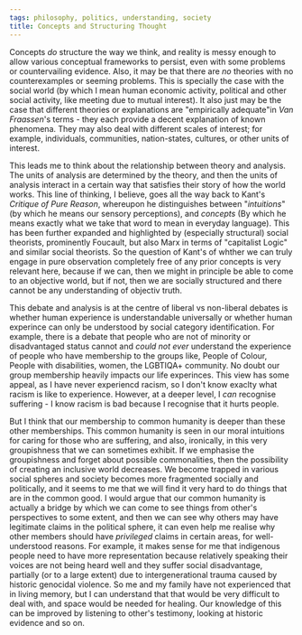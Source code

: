 ```yaml
---
tags: philosophy, politics, understanding, society
title: Concepts and Structuring Thought
---
```


Concepts _do_ structure the way we think, and reality is messy enough to allow various conceptual frameworks to persist, even with some problems or countervailing evidence. Also, it may be that there are _no_ theories with no counterexamples or seeming problems. This is specially the case with the social world (by which I mean human economic activity, political and other social activity, like meeting due to mutual interest). It also just may be the case that different theories or explanations are "empirically adequate"in _Van Fraassen_'s terms - they each provide a decent explanation of known phenomena. They may also deal with different scales of interest; for example, individuals, communities, nation-states, cultures, or other units of interest.

This leads me to think about the relationship between theory and analysis. The units of analysis are determined by the theory, and then the units of analysis interact in a certain way that satisfies their story of how the world works. This line of thinking, I believe, goes all the way back to Kant's _Critique of Pure Reason_, whereupon he distinguishes between "_intuitions_" (by which he means our sensory perceptions), and _concepts_ (By which he means exactly what we take that word to mean in everyday language). This has been further expanded and highlighted by (especially structural) social theorists, prominently Foucault, but also Marx in terms of "capitalist Logic" and  similar social theorists. So the question of Kant's of whther we can truly engage in pure observation completely free of any prior concepts is very relevant here, because if we can, then we might in principle be able to come to an objective world, but if not, then we are socially structured and there cannot be any understanding of objectiv truth.

This debate and analysis is at the centre of liberal vs non-liberal debates is whether human experience is understandable universally or whether human experince can only be understood by social category identification. For example, there is a debate that people who are not of minority or disadvantaged status cannot and _could not ever_ understand the experience of people who have membership to the groups like, People of Colour, People with disabilities, women, the LGBTIQA+ community. No doubt our group membership heavily impacts our life experinces. This view has some appeal, as I have never experiencd racism, so I don't know exaclty what racism is like to experience. However, at a deeper level, I *can* recognise suffering - I know racism is bad because I recognise that it hurts people. 

But I think that our membership to common humanity is deeper than these other memberships. This common humanity is  seen in our moral intuitions for caring for those who are suffering, and also, ironically, in this very groupishness that we can sometimes exhibit. If we emphasise the groupishness and forget about possible commonalities, then the possibility of creating an inclusive world decreases. We become trapped in various social spheres and society becomes more fragmented socially and politically, and it seems to me that we will find it very hard to do things that are in the common good. I would argue that our common humanity is actually a bridge by which we can come to see things from other's perspectives to some extent, and then we can see why others may have legitimate claims in the political sphere, it can even help me realise why other members should have _privileged_ claims in certain areas, for well-understood reasons. For example, it makes sense for me that indigenous people need to have more representation because relatively speaking their voices are not being heard well and they suffer social disadvantage, partially (or to a large extent) due to intergenerational trauma caused by historic genocidal violence. So me and my family have not experienced that in living memory, but I can understand that that would be very difficult to deal with, and space would be needed for healing. Our knowledge of this can be improved by listening to other's testimony, looking at historic evidence and so on.



